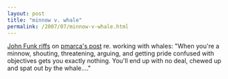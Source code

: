 ```yaml
---
layout: post
title: "minnow v. whale"
permalink: /2007/07/minnow-v-whale.html
---
```


[John Funk riffs](http://evergreenip.typepad.com/view_from_bridge/2007/07/of-minnows-whal.html) on [pmarca's post](http://blog.pmarca.com/2007/06/the-pmarca-gu-3.html) re. working with whales: "When you're a minnow, shouting, threatening, arguing, and getting pride confused with objectives gets you exactly nothing. You'll end up with no deal, chewed up and spat out by the whale...."